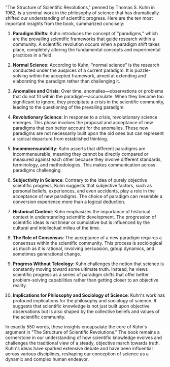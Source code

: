 "The Structure of Scientific Revolutions," penned by Thomas S. Kuhn in 1962, is a seminal work in the philosophy of science that has dramatically shifted our understanding of scientific progress. Here are the ten most important insights from the book, summarized concisely:

1. **Paradigm Shifts**: Kuhn introduces the concept of "paradigms," which are the prevailing scientific frameworks that guide research within a community. A scientific revolution occurs when a paradigm shift takes place, completely altering the fundamental concepts and experimental practices in a field.

2. **Normal Science**: According to Kuhn, "normal science" is the research conducted under the auspices of a current paradigm. It is puzzle-solving within the accepted framework, aimed at extending and elaborating the paradigm rather than challenging it.

3. **Anomalies and Crisis**: Over time, anomalies—observations or problems that do not fit within the paradigm—accumulate. When they become too significant to ignore, they precipitate a crisis in the scientific community, leading to the questioning of the prevailing paradigm.

4. **Revolutionary Science**: In response to a crisis, revolutionary science emerges. This phase involves the proposal and acceptance of new paradigms that can better account for the anomalies. These new paradigms are not necessarily built upon the old ones but can represent a radical departure from established thinking.

5. **Incommensurability**: Kuhn asserts that different paradigms are incommensurable, meaning they cannot be directly compared or measured against each other because they involve different standards, terminology, and methodologies. This makes communication across paradigms challenging.

6. **Subjectivity in Science**: Contrary to the idea of purely objective scientific progress, Kuhn suggests that subjective factors, such as personal beliefs, experiences, and even accidents, play a role in the acceptance of new paradigms. The choice of paradigm can resemble a conversion experience more than a logical deduction.

7. **Historical Context**: Kuhn emphasizes the importance of historical context in understanding scientific development. The progression of scientific ideas is not linear or cumulative but is influenced by the cultural and intellectual milieu of the time.

8. **The Role of Consensus**: The acceptance of a new paradigm requires a consensus within the scientific community. This process is sociological as much as it is rational, involving persuasion, group dynamics, and sometimes generational change.

9. **Progress Without Teleology**: Kuhn challenges the notion that science is constantly moving toward some ultimate truth. Instead, he views scientific progress as a series of paradigm shifts that offer better problem-solving capabilities rather than getting closer to an objective reality.

10. **Implications for Philosophy and Sociology of Science**: Kuhn's work has profound implications for the philosophy and sociology of science. It suggests that scientific knowledge is not just built upon objective observations but is also shaped by the collective beliefs and values of the scientific community.

In exactly 550 words, these insights encapsulate the core of Kuhn's argument in "The Structure of Scientific Revolutions." The book remains a cornerstone in our understanding of how scientific knowledge evolves and challenges the traditional view of a steady, objective march towards truth. Kuhn's ideas have sparked extensive debate and have been influential across various disciplines, reshaping our conception of science as a dynamic and complex human endeavor.
